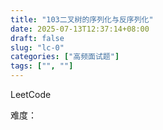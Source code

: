 ```yaml
---
title: "103二叉树的序列化与反序列化"
date: 2025-07-13T12:37:14+08:00
draft: false
slug: "lc-0"
categories: ["高频面试题"]
tags: ["", ""]
---
```


LeetCode

难度：

<!--more-->

```cpp

```
